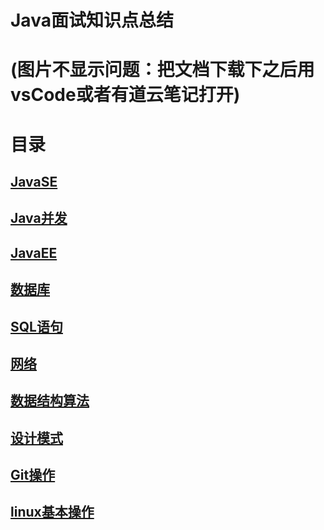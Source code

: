 # Java面试知识点总结
# (图片不显示问题：把文档下载下之后用vsCode或者有道云笔记打开)

# 目录

## [JavaSE](https://github.com/wyjPro/interview/blob/master/wyj/JavaSE.md)

## [Java并发](https://github.com/wyjPro/interview/blob/master/wyj/concurrent.md)

## [JavaEE](https://github.com/wyjPro/interview/blob/master/wyj/javaEE.md)

## [数据库](https://github.com/wyjPro/interview/blob/master/wyj/database.md)

## [SQL语句](https://github.com/wyjPro/interview/blob/master/wyj/sql.md)

## [网络](https://github.com/wyjPro/interview/blob/master/wyj/networks.md)

## [数据结构算法](https://github.com/wyjPro/interview/blob/master/wyj/programs.md)

## [设计模式](https://github.com/wyjPro/interview/blob/master/wyj/designpattern.md)

## [Git操作](https://github.com/wyjPro/interview/blob/master/wyj/git.md)

## [linux基本操作](https://github.com/wyjPro/interview/blob/master/wyj/linux.md)